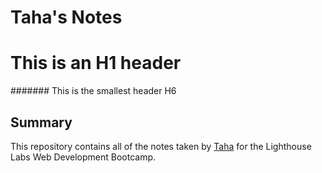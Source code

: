 # Taha's Notes
# This is an H1 header
####### This is the smallest header H6

## Summary 

This repository contains all of the notes taken by [Taha](https://github.com/riztaha/l) for the Lighthouse Labs Web Development Bootcamp.